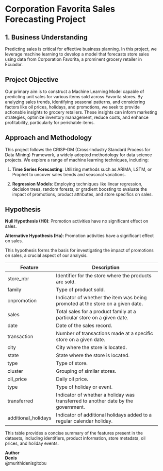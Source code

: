 # Corporation Favorita Sales Forecasting Project

## 1. Business Understanding

Predicting sales is critical for effective business planning. In this project, we leverage machine learning to develop a model that forecasts store sales using data from Corporation Favorita, a prominent grocery retailer in Ecuador.

## Project Objective

Our primary aim is to construct a Machine Learning Model capable of predicting unit sales for various items sold across Favorita stores. By analyzing sales trends, identifying seasonal patterns, and considering factors like oil prices, holidays, and promotions, we seek to provide actionable insights to grocery retailers. These insights can inform marketing strategies, optimize inventory management, reduce costs, and enhance profitability, particularly for perishable items.

## Approach and Methodology

This project follows the CRISP-DM (Cross-Industry Standard Process for Data Mining) Framework, a widely adopted methodology for data science projects. We explore a range of machine learning techniques, including:

1. **Time Series Forecasting**: Utilizing methods such as ARIMA, LSTM, or Prophet to uncover sales trends and seasonal variations.
  
2. **Regression Models**: Employing techniques like linear regression, decision trees, random forests, or gradient boosting to evaluate the impact of promotions, product attributes, and store specifics on sales.

## Hypothesis

**Null Hypothesis (H0)**: Promotion activities have no significant effect on sales.

**Alternative Hypothesis (Ha)**: Promotion activities have a significant effect on sales.

This hypothesis forms the basis for investigating the impact of promotions on sales, a crucial aspect of our analysis.

| Feature          | Description                                                                                                         |
|------------------|---------------------------------------------------------------------------------------------------------------------|
| store_nbr        | Identifier for the store where the products are sold.                                                                |
| family           | Type of product sold.                                                                                               |
| onpromotion      | Indicator of whether the item was being promoted at the store on a given date.                                       |
| sales            | Total sales for a product family at a particular store on a given date.                                               |
| date             | Date of the sales record.                                                                                           |
| transaction      | Number of transactions made at a specific store on a given date.                                                     |
| city             | City where the store is located.                                                                                    |
| state            | State where the store is located.                                                                                   |
| type             | Type of store.                                                                                                      |
| cluster          | Grouping of similar stores.                                                                                         |
| oil_price        | Daily oil price.                                                                                                    |
| type             | Type of holiday or event.                                                                                           |
| transferred      | Indicator of whether a holiday was transferred to another date by the government.                                    |
| additional_holidays | Indicator of additional holidays added to a regular calendar holiday.                                                 |

This table provides a concise summary of the features present in the datasets, including identifiers, product information, store metadata, oil prices, and holiday events.

**Author**  
**Denis**   
@murithidenisgitobu